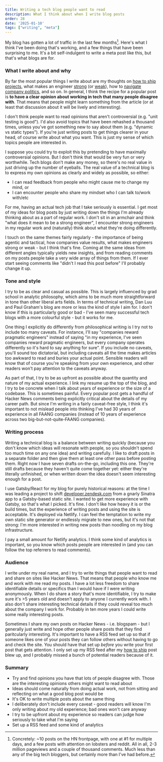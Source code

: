 ```yaml
---
title: Writing a tech blog people want to read
description: What I think about when I write blog posts
order: 28
date: '2025-01-10'
tags: ["writing", "meta"]
---
```


My blog has gotten a lot of traffic in the last few months[^1]. Here's what I think I've been doing that's working, and a few things that have been surprising to me. It's a bit self-indulgent to write a meta post like this, but that's what blogs are for.

### What I write about and why

By far the most popular things I write about are my thoughts on [how to ship projects](/how-to-ship), what makes an engineer [strong](/what-makes-strong-engineers-strong) (or [weak](/weak-engineers)), how to [navigate](/glue-work-considered-harmful) [company politics](/ratchet-effects), and so on. In general, I think the recipe for a popular post is **to have a clear opinion about working in tech that many people disagree with**. That means that people might learn something from the article (or at least that discussion about it will be lively and interesting).

I don't think people want to read opinions that aren't controversial (e.g. "unit testing is good"). I'd also avoid topics that have been rehashed a thousand times, unless you've got something new to say about them (e.g. "dynamic vs static types"). If you're just writing posts to get things clearer in your head, of course write about what you want. This is just my sense of which topics people are interested in.

I suppose you could try to exploit this by pretending to have maximally controversial opinions. But I don't think that would be very fun or very worthwhile. Tech blogs don't make any money, so there's no real value in just driving up the number of eyeballs. The real value of a technical blog is to express my own opinions as clearly and widely as possible, so either:

- I can read feedback from people who might cause me to change my mind, or
- I can encounter people who share my mindset who I can talk to/work with/etc

For me, having an actual tech job that I take seriously is essential. I get most of my ideas for blog posts by just writing down the things I'm already thinking about as a part of regular work. I don't sit in an armchair and think "what does it mean to be a strong engineer", I encounter strong engineers in my regular work and (naturally) think about what they're doing differently.

I touch on the same themes fairly regularly - the importance of being agentic and tactical, how companies value results, what makes engineers strong or weak - but I think that's fine. Coming at the same ideas from different angles typically yields new insights, and from reading comments on my posts people take a very wide array of things from them. If I ever start seeing comments like "didn't I read this post before" I'll probably change it up.

### Tone and style

I try to be as clear and casual as possible. This is largely influenced by grad school in analytic philosophy, which aims to be much more straightforward in tone than other liberal arts fields. In terms of technical writing, Dan Luu and Paul Graham's blog are more or less the kind of style I aim for. I don't know if this is particularly good or bad - I've seen many successful tech blogs with a more colourful style - but it works for me.

One thing I explicitly do differently from philosophical writing is I try not to include too many caveats. For instance, I'll say "companies reward pragmatic engineers" instead of saying "in my experience, I've seen companies reward pragmatic engineers, but every company operates differently so it's hard to say anything for sure". If you include no caveats, you'll sound too dictatorial, but including caveats all the time makes articles too awkward to read and buries your actual point. Sensible readers will know that of course you're speaking from your own experience, and other readers won't pay attention to the caveats anyway.

As part of that, I try to be as upfront as possible about the quantity and nature of my actual experience. I link my resume up the top of the blog, and I try to be concrete when I talk about years of experience or the size of a codebase. This is sometimes painful. Every popular post gets a handful of Hacker News comments being explicitly critical about the details of my career path. But since I'm writing in a fairly caveat-free style, I think it's important to not mislead people into thinking I've had 30 years of experience in all FAANG companies (instead of 10 years of experience across two big-but-not-quite-FAANG companies).

### Writing process

Writing a technical blog is a balance between writing quickly (because you don't know which ideas will resonate with people, so you shouldn't spend too much time on any one idea) and writing carefully. I like to draft posts in a separate folder and then give them at least one other pass before posting them. Right now I have seven drafts on-the-go, including this one. They're still drafts because they haven't quite come together yet: either they're literally unfinished, or when written down the idea doesn't seem interesting enough for a post.

I use Gatsby/React for my blog for purely historical reasons: at the time I was leading a project to shift [developer.zendesk.com](https://developer.zendesk.com) from a gnarly Sinatra app to a Gatsby-based static site. I wanted to get more experience with Gatsby, so that's what I picked. It's fine. I don't like how heavy it is or the build times, but the experience of writing posts and using the site is acceptable. It's deployed via Netlify. I can feel the temptation to write my own static site generator or endlessly migrate to new ones, but it's not that strong: I'm more interested in writing new posts than noodling on my blog infrastructure.

I pay a small amount for Netlify analytics. I think some kind of analytics is important, so you know which posts people are interested in (and you can follow the top referrers to read comments). 

### Audience

I write under my real name, and I try to write things that people want to read and share on sites like Hacker News. That means that people who know me and work with me read my posts. I have a lot less freedom to share identifiable details or specifics than I would have if I were writing anonymously. When I do share a story that's more identifiable, I try to make sure it's >5 years old and doesn't apply to anyone I currently work with. I also don't share interesting technical details if they could reveal too much about the company I work for. Probably in ten more years I could write some really interesting posts.

Sometimes I share my own posts on Hacker News - i.e. blogspam - but I generally just write and hope other people share posts that they find paritcularly interesting. It's important to have a RSS feed set up so that if someone likes one of your posts they can follow others without having to go and check the site. You should have that set up _before_ you write your first post that gets attention. I only set up my RSS feed after my [how to ship](/how-to-ship) post blew up, and I probably missed a bunch of potential readers because of it.

### Summary

- Try and find opinions you have that lots of people disagree with. Those are the interesting opinions others might want to read about
- Ideas should come naturally from doing actual work, not from sitting and reflecting on what a good blog post would be
- It's OK to write multiple posts about the same thing
- I deliberately don't include every caveat - good readers will know I'm only writing about my old experience; bad ones won't care anyway
- I try to be upfront about my experience so readers can judge how seriously to take what I'm saying
- Set up a RSS feed and some kind of analytics

[^1]: Concretely: ~10 posts on the HN frontpage, with one at #1 for multiple days, and a few posts with attention on lobsters and reddit. All in all, 2-3 million pageviews and a couple of thousand comments. Much less than any of the big tech bloggers, but certainly more than I've had before.